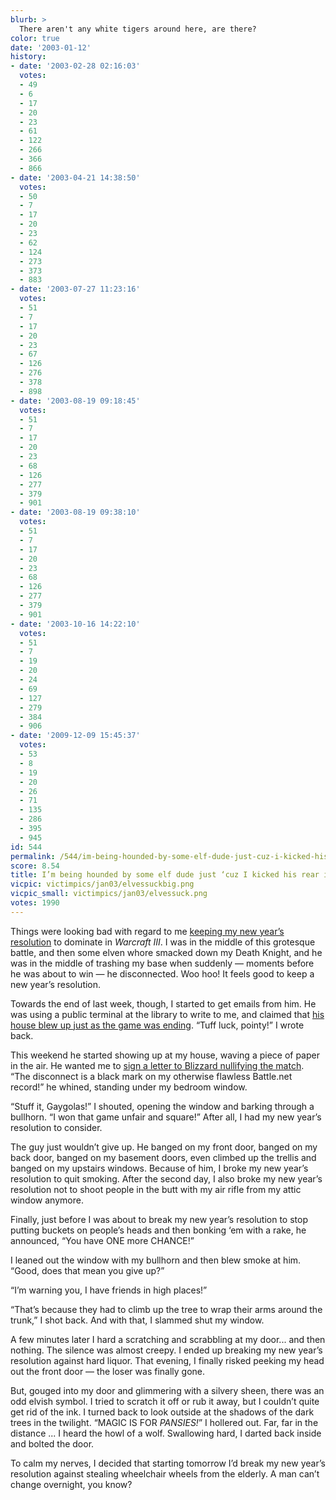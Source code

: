 ```yaml
---
blurb: >
  There aren't any white tigers around here, are there?
color: true
date: '2003-01-12'
history:
- date: '2003-02-28 02:16:03'
  votes:
  - 49
  - 6
  - 17
  - 20
  - 23
  - 61
  - 122
  - 266
  - 366
  - 866
- date: '2003-04-21 14:38:50'
  votes:
  - 50
  - 7
  - 17
  - 20
  - 23
  - 62
  - 124
  - 273
  - 373
  - 883
- date: '2003-07-27 11:23:16'
  votes:
  - 51
  - 7
  - 17
  - 20
  - 23
  - 67
  - 126
  - 276
  - 378
  - 898
- date: '2003-08-19 09:18:45'
  votes:
  - 51
  - 7
  - 17
  - 20
  - 23
  - 68
  - 126
  - 277
  - 379
  - 901
- date: '2003-08-19 09:38:10'
  votes:
  - 51
  - 7
  - 17
  - 20
  - 23
  - 68
  - 126
  - 277
  - 379
  - 901
- date: '2003-10-16 14:22:10'
  votes:
  - 51
  - 7
  - 19
  - 20
  - 24
  - 69
  - 127
  - 279
  - 384
  - 906
- date: '2009-12-09 15:45:37'
  votes:
  - 53
  - 8
  - 19
  - 20
  - 26
  - 71
  - 135
  - 286
  - 395
  - 945
id: 544
permalink: /544/im-being-hounded-by-some-elf-dude-just-cuz-i-kicked-his-rear-in-warcraft/
score: 8.54
title: I’m being hounded by some elf dude just ‘cuz I kicked his rear in *Warcraft*.
vicpic: victimpics/jan03/elvessuckbig.png
vicpic_small: victimpics/jan03/elvessuck.png
votes: 1990
---
```


Things were looking bad with regard to me [keeping my new year’s
resolution](@/victim/536.md) to dominate in *Warcraft III*. I was in
the middle of this grotesque battle, and then some elven whore smacked
down my Death Knight, and he was in the middle of trashing my base when
suddenly — moments before he was about to win — he disconnected. Woo
hoo! It feels good to keep a new year’s resolution.

Towards the end of last week, though, I started to get emails from him.
He was using a public terminal at the library to write to me, and
claimed that [his house blew up just as the game was
ending](@/victim/542.md). “Tuff luck, pointy!” I wrote back.

This weekend he started showing up at my house, waving a piece of paper
in the air. He wanted me to [sign a letter to Blizzard nullifying the
match](@/victim/543.md). “The disconnect is a black mark on my
otherwise flawless Battle.net record!” he whined, standing under my
bedroom window.

“Stuff it, Gaygolas!” I shouted, opening the window and barking through
a bullhorn. “I won that game unfair and square!” After all, I had my new
year’s resolution to consider.

The guy just wouldn’t give up. He banged on my front door, banged on my
back door, banged on my basement doors, even climbed up the trellis and
banged on my upstairs windows. Because of him, I broke my new year’s
resolution to quit smoking. After the second day, I also broke my new
year’s resolution not to shoot people in the butt with my air rifle from
my attic window anymore.

Finally, just before I was about to break my new year’s resolution to
stop putting buckets on people’s heads and then bonking ‘em with a rake,
he announced, “You have ONE more CHANCE!”

I leaned out the window with my bullhorn and then blew smoke at him.
“Good, does that mean you give up?”

“I’m warning you, I have friends in high places!”

“That’s because they had to climb up the tree to wrap their arms around
the trunk,” I shot back. And with that, I slammed shut my window.

A few minutes later I hard a scratching and scrabbling at my door... and
then nothing. The silence was almost creepy. I ended up breaking my new
year’s resolution against hard liquor. That evening, I finally risked
peeking my head out the front door — the loser was finally gone.

But, gouged into my door and glimmering with a silvery sheen, there was
an odd elvish symbol. I tried to scratch it off or rub it away, but I
couldn’t quite get rid of the ink. I turned back to look outside at the
shadows of the dark trees in the twilight. “MAGIC IS FOR *PANSIES!*” I
hollered out. Far, far in the distance ... I heard the howl of a wolf.
Swallowing hard, I darted back inside and bolted the door.

To calm my nerves, I decided that starting tomorrow I’d break my new
year’s resolution against stealing wheelchair wheels from the elderly. A
man can’t change overnight, you know?
